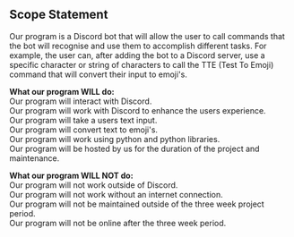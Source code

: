 ## Scope Statement

Our program is a Discord bot that will allow the user to call commands that the bot will recognise and use them to accomplish different tasks. For example, the user can, after adding the bot to a Discord server, use a specific character or string of characters to call the TTE (Test To Emoji) command that will convert their input to emoji's.


**What our program WILL do:** <br>
Our program will interact with Discord. <br>
Our program will work with Discord to enhance the users experience. <br>
Our program will take a users text input. <br>
Our program will convert text to emoji's. <br>
Our program will work using python and python libraries. <br>
Our program will be hosted by us for the duration of the project and maintenance. <br>

**What our program WILL NOT do:** <br>
Our program will not work outside of Discord. <br>
Our program will not work without an internet connection. <br>
Our program will not be maintained outside of the three week project period. <br>
Our program will not be online after the three week period. <br>
